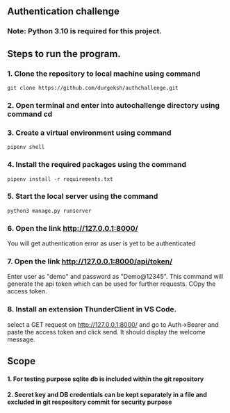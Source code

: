 ## Authentication challenge
### Note: Python 3.10 is required for this project.
## Steps to run the program.

### 1. Clone the repository to local machine using command
```git clone https://github.com/durgeksh/authchallenge.git```

### 2. Open terminal and enter into autochallenge directory using command cd

### 3. Create a virtual environment using command
```pipenv shell```

### 4. Install the required packages using the command
```pipenv install -r requirements.txt```

### 5. Start the local server using the command
```python3 manage.py runserver```

### 6. Open the link http://127.0.0.1:8000/
You will get authentication error as user is yet to be authenticated

### 7. Open the link http://127.0.0.1:8000/api/token/
Enter user as "demo" and password as "Demo@12345". This command will generate the api token which can be used for further requests. COpy the access token.

### 8. Install an extension ThunderClient in VS Code.
select a GET request on http://127.0.0.1:8000/ and go to Auth->Bearer and paste the access token and click send. It should display the welcome message.







## Scope
#### 1. For testing purpose sqlite db is included within the git repository
#### 2. Secret key and DB credentials can be kept separately in a file and excluded in git respository commit for security purpose
